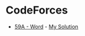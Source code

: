 # CodeForces

- [59A - Word](https://codeforces.com/problemset/problem/59/A) - [My Solution](./59A_word.py)
